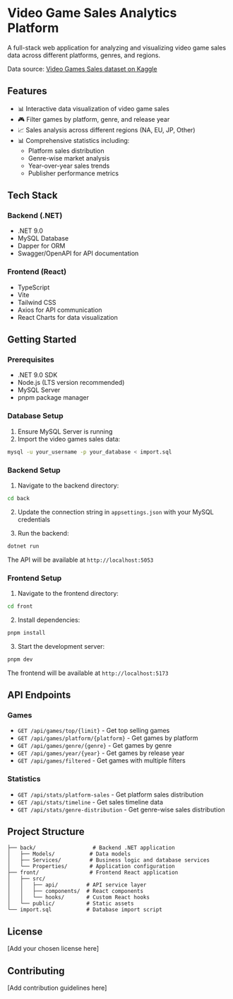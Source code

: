 # Video Game Sales Analytics Platform

A full-stack web application for analyzing and visualizing video game sales data across different platforms, genres, and regions.

Data source: [Video Games Sales dataset on Kaggle](https://www.kaggle.com/datasets/zahidmughal2343/video-games-sale)

## Features

- 📊 Interactive data visualization of video game sales
- 🎮 Filter games by platform, genre, and release year
- 📈 Sales analysis across different regions (NA, EU, JP, Other)
- 📊 Comprehensive statistics including:
  - Platform sales distribution
  - Genre-wise market analysis
  - Year-over-year sales trends
  - Publisher performance metrics

## Tech Stack

### Backend (.NET)

- .NET 9.0
- MySQL Database
- Dapper for ORM
- Swagger/OpenAPI for API documentation

### Frontend (React)

- TypeScript
- Vite
- Tailwind CSS
- Axios for API communication
- React Charts for data visualization

## Getting Started

### Prerequisites

- .NET 9.0 SDK
- Node.js (LTS version recommended)
- MySQL Server
- pnpm package manager

### Database Setup

1. Ensure MySQL Server is running
2. Import the video games sales data:

```bash
mysql -u your_username -p your_database < import.sql
```

### Backend Setup

1. Navigate to the backend directory:

```bash
cd back
```

2. Update the connection string in `appsettings.json` with your MySQL credentials

3. Run the backend:

```bash
dotnet run
```

The API will be available at `http://localhost:5053`

### Frontend Setup

1. Navigate to the frontend directory:

```bash
cd front
```

2. Install dependencies:

```bash
pnpm install
```

3. Start the development server:

```bash
pnpm dev
```

The frontend will be available at `http://localhost:5173`

## API Endpoints

### Games

- `GET /api/games/top/{limit}` - Get top selling games
- `GET /api/games/platform/{platform}` - Get games by platform
- `GET /api/games/genre/{genre}` - Get games by genre
- `GET /api/games/year/{year}` - Get games by release year
- `GET /api/games/filtered` - Get games with multiple filters

### Statistics

- `GET /api/stats/platform-sales` - Get platform sales distribution
- `GET /api/stats/timeline` - Get sales timeline data
- `GET /api/stats/genre-distribution` - Get genre-wise sales distribution

## Project Structure

```
├── back/                  # Backend .NET application
│   ├── Models/           # Data models
│   ├── Services/         # Business logic and database services
│   └── Properties/       # Application configuration
├── front/                # Frontend React application
│   ├── src/
│   │   ├── api/         # API service layer
│   │   ├── components/  # React components
│   │   └── hooks/       # Custom React hooks
│   └── public/          # Static assets
└── import.sql           # Database import script
```

## License

[Add your chosen license here]

## Contributing

[Add contribution guidelines here]
